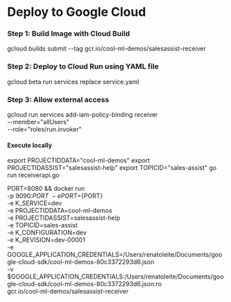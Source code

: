 # Deploy to Google Cloud

### Step 1: Build Image with Cloud Build
gcloud builds submit --tag gcr.io/cool-ml-demos/salesassist-receiver

### Step 2: Deploy to Cloud Run using YAML file
gcloud beta run services replace service.yaml

### Step 3: Allow external access
gcloud run services add-iam-policy-binding receiver \
    --member="allUsers" \
    --role="roles/run.invoker"

#### Execute locally
export PROJECTIDDATA="cool-ml-demos"
export PROJECTIDASSIST="salesassist-help"
export TOPICID="sales-assist"
go run receiverapi.go

PORT=8080 && docker run \
-p 9090:${PORT} \
-e PORT=${PORT} \
-e K_SERVICE=dev \
-e PROJECTIDDATA=cool-ml-demos \
-e PROJECTIDASSIST=salesassist-help \
-e TOPICID=sales-assist \
-e K_CONFIGURATION=dev \
-e K_REVISION=dev-00001 \
-e GOOGLE_APPLICATION_CREDENTIALS=/Users/renatoleite/Documents/google-cloud-sdk/cool-ml-demos-80c3372293d6.json \
-v $GOOGLE_APPLICATION_CREDENTIALS:/Users/renatoleite/Documents/google-cloud-sdk/cool-ml-demos-80c3372293d6.json:ro \
gcr.io/cool-ml-demos/salesassist-receiver